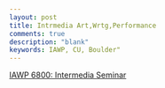 ```yaml
---
layout: post
title: Intrmedia Art,Wrtg,Performance
comments: true
description: "blank"
keywords: IAWP, CU, Boulder"
---
```

<body>
	<div><a href="../pages/IAWP-6800">IAWP 6800: Intermedia Seminar</a></div>
</body>